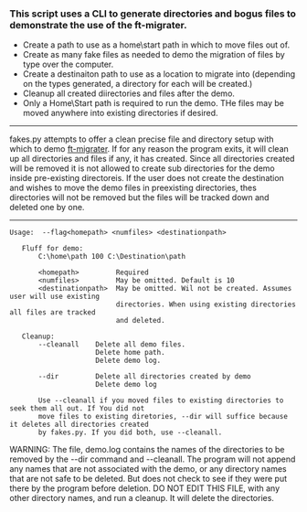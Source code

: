 ### This script uses a CLI to generate directories and bogus files to demonstrate the use of the ft-migrater.

  - Create a path to use as a home\start path in which to move files out of.
  - Create as many fake files as needed to demo the migration of files by type over the computer.
  - Create a destinaiton path to use as a location to migrate into
    (depending on the types generated, a directory for each will be created.)
  - Cleanup all created diirectories and files after the demo.
  - Only a Home\Start path is required to run the demo. THe files may be moved anywhere into 
  existing directories if desired. 
---  
 
fakes.py attempts to offer a clean precise file and directory setup with which to demo [ft-migrater](). If for any reason the program exits, it will clean up all directories and files if any, it has created. Since all directories created will be removed it is not allowed to create sub directories for the demo inside pre-existing directoreis. If the user does not create the destination and wishes to move the demo files in preexisting directories, thes directories will not be removed but the files will be tracked down and deleted one by one.

---
~~~
Usage:  --flag<homepath> <numfiles> <destinationpath>

   Fluff for demo:
       C:\home\path 100 C:\Destination\path
       
       <homepath>         Required
       <numfiles>         May be omitted. Default is 10
       <destinationpath>  May be omitted. Wil not be created. Assumes user will use existing
                          directories. When using existing directories all files are tracked
                          and deleted.
    
   Cleanup:
       --cleanall    Delete all demo files.
                     Delete home path.
                     Delete demo log.
                     
       --dir         Delete all directories created by demo
                     Delete demo log
                     
       Use --cleanall if you moved files to existing directories to seek them all out. If You did not
       move files to existing diretories, --dir will suffice because it deletes all directories created 
       by fakes.py. If you did both, use --cleanall.
~~~

WARNING: The file, demo.log contains the names of the directories to be removed by the --dir command and --cleanall. The program will not append any names that are not associated with the demo, or any directory names that are not safe to be deleted. But does not check to see if they were put there by the program before deletion. 
DO NOT EDIT THIS FILE, with any other directory names, and run a cleanup. It will delete the directories.
